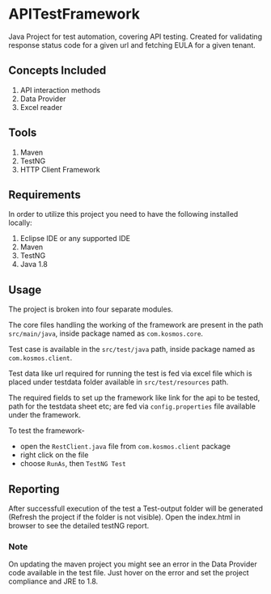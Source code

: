 # APITestFramework
Java Project for test automation, covering API testing. Created for validating response status code for a given url and fetching EULA for a given tenant.

## Concepts Included
1. API interaction methods
2. Data Provider
3. Excel reader

## Tools
1. Maven
2. TestNG
3. HTTP Client Framework

## Requirements
In order to utilize this project you need to have the following installed locally:
1. Eclipse IDE or any supported IDE
2. Maven
3. TestNG
4. Java 1.8

## Usage
The project is broken into four separate modules. 

The core files handling the working of the framework are present in the path `src/main/java`, inside package named as `com.kosmos.core`. 

Test case is available in the `src/test/java` path, inside package named as `com.kosmos.client`.

Test data like url required for running the test is fed via excel file which is placed under testdata folder available in `src/test/resources` path.

The required fields to set up the framework like link for the api to be tested, path for the testdata sheet etc; are fed via `config.properties` file available under the framework.

To test the framework-  
- open the `RestClient.java` file from `com.kosmos.client` package
- right click on the file
-  choose `RunAs`, then `TestNG Test`

## Reporting
After successfull execution of the test a Test-output folder will be generated (Refresh the project if the folder is not visible). Open the index.html in browser to see the detailed testNG report.

### Note
On updating the maven project you might see an error in the Data Provider code available in the test file. Just hover on the error and set the project compliance and JRE to 1.8.
